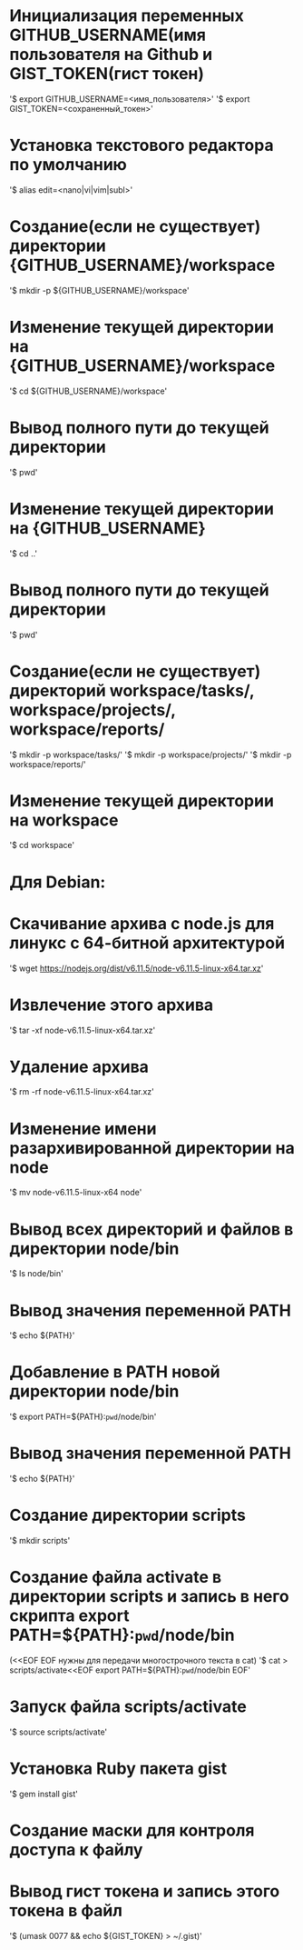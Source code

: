 # Инициализация переменных GITHUB_USERNAME(имя пользователя на Github и GIST_TOKEN(гист токен)
'$ export GITHUB_USERNAME=<имя_пользователя>'
'$ export GIST_TOKEN=<сохраненный_токен>'
# Установка текстового редактора по умолчанию
'$ alias edit=<nano|vi|vim|subl>'

# Создание(если не существует) директории {GITHUB_USERNAME}/workspace
'$ mkdir -p ${GITHUB_USERNAME}/workspace'
# Изменение текущей директории на {GITHUB_USERNAME}/workspace
'$ cd ${GITHUB_USERNAME}/workspace'
# Вывод полного пути до текущей директории
'$ pwd'
# Изменение текущей директории на {GITHUB_USERNAME}
'$ cd ..'
# Вывод полного пути до текущей директории
'$ pwd'

# Создание(если не существует) директорий workspace/tasks/, workspace/projects/, workspace/reports/
'$ mkdir -p workspace/tasks/'
'$ mkdir -p workspace/projects/'
'$ mkdir -p workspace/reports/'
# Изменение текущей директории на workspace
'$ cd workspace'

# Для Debian:
# Скачивание архива с node.js для линукс с 64-битной архитектурой
'$ wget https://nodejs.org/dist/v6.11.5/node-v6.11.5-linux-x64.tar.xz'
# Извлечение этого архива
'$ tar -xf node-v6.11.5-linux-x64.tar.xz'
# Удаление архива
'$ rm -rf node-v6.11.5-linux-x64.tar.xz'
# Изменение имени разархивированной директории на node
'$ mv node-v6.11.5-linux-x64 node'

# Вывод всех директорий и файлов в директории node/bin
'$ ls node/bin'
# Вывод значения переменной PATH
'$ echo ${PATH}'
# Добавление в PATH новой директории node/bin
'$ export PATH=${PATH}:`pwd`/node/bin'
# Вывод значения переменной PATH
'$ echo ${PATH}'
# Создание директории scripts
'$ mkdir scripts'
# Создание файла activate в директории scripts и запись в него скрипта export PATH=\${PATH}:`pwd`/node/bin
(<<EOF EOF нужны для передачи многострочного текста в cat)
'$ cat > scripts/activate<<EOF
export PATH=\${PATH}:`pwd`/node/bin
EOF'
# Запуск файла scripts/activate
'$ source scripts/activate'

# Установка Ruby пакета gist
'$ gem install gist'

# Создание маски для контроля доступа к файлу
# Вывод гист токена и запись этого токена в файл
'$ (umask 0077 && echo ${GIST_TOKEN} > ~/.gist)'
